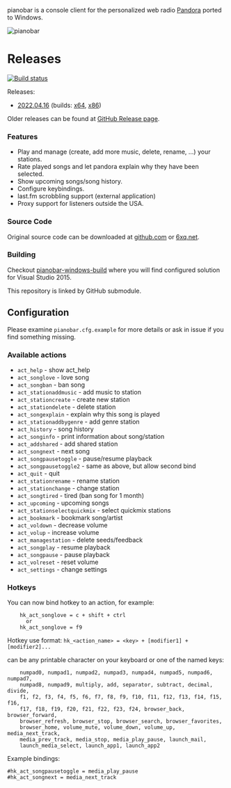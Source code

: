 pianobar is a console client for the personalized web radio [Pandora](http://www.pandora.com) ported to Windows.

![pianobar](https://user-images.githubusercontent.com/1197433/79893843-e7af9180-8404-11ea-993e-90ed37b072c1.png)

# Releases

[![Build status](https://ci.appveyor.com/api/projects/status/6n5qa9bs7aiy8e52?svg=true)](https://ci.appveyor.com/project/thedmd/pianobar-windows)

Releases:
 * [2022.04.16](https://github.com/thedmd/pianobar-windows/releases/tag/2022.10.09) (builds: [x64](https://github.com/thedmd/pianobar-windows/releases/download/2022.10.09/pianobar-2022.10.09-x64.zip), [x86](https://github.com/thedmd/pianobar-windows/releases/download/2022.10.09/pianobar-2022.10.09-x86.zip))

Older releases can be found at [GitHub Release page](https://github.com/thedmd/pianobar-windows/releases).

### Features

* Play and manage (create, add more music, delete, rename, ...) your stations.
* Rate played songs and let pandora explain why they have been selected.
* Show upcoming songs/song history.
* Configure keybindings.
* last.fm scrobbling support (external application)
* Proxy support for listeners outside the USA.

### Source Code

Original source code can be downloaded at [github.com](http://github.com/PromyLOPh/pianobar/)
or [6xq.net](http://6xq.net/projects/pianobar/).

### Building

Checkout [pianobar-windows-build](https://github.com/thedmd/pianobar-windows-build) where
you will find configured solution for Visual Studio 2015.

This repository is linked by GitHub submodule.


## Configuration

Please examine `pianobar.cfg.example` for more details or ask in issue if you find something missing.


### Available actions
 - `act_help` - show act_help
 - `act_songlove` - love song
 - `act_songban` - ban song
 - `act_stationaddmusic` - add music to station
 - `act_stationcreate` - create new station
 - `act_stationdelete` - delete station
 - `act_songexplain` - explain why this song is played
 - `act_stationaddbygenre` - add genre station
 - `act_history` - song history
 - `act_songinfo` - print information about song/station
 - `act_addshared` - add shared station
 - `act_songnext` - next song
 - `act_songpausetoggle` - pause/resume playback
 - `act_songpausetoggle2` - same as above, but allow second bind
 - `act_quit` - quit
 - `act_stationrename` - rename station
 - `act_stationchange` - change station
 - `act_songtired` - tired (ban song for 1 month)
 - `act_upcoming` - upcoming songs
 - `act_stationselectquickmix` - select quickmix stations
 - `act_bookmark` - bookmark song/artist
 - `act_voldown` - decrease volume
 - `act_volup` - increase volume
 - `act_managestation` - delete seeds/feedback
 - `act_songplay` - resume playback
 - `act_songpause` - pause playback
 - `act_volreset` - reset volume
 - `act_settings` - change settings

### Hotkeys

You can now bind hotkey to an action, for example:
```
    hk_act_songlove = c + shift + ctrl
      or
    hk_act_songlove = f9
```

Hotkey use format:
    `hk_<action_name> = <key> + [modifier1] + [modifier2]...`

<key> can be any printable character on your keyboard or one of the
named keys:
```
    numpad0, numpad1, numpad2, numpad3, numpad4, numpad5, numpad6, numpad7,
    numpad8, numpad9, multiply, add, separator, subtract, decimal, divide,
    f1, f2, f3, f4, f5, f6, f7, f8, f9, f10, f11, f12, f13, f14, f15, f16,
    f17, f18, f19, f20, f21, f22, f23, f24, browser_back, browser_forward,
    browser_refresh, browser_stop, browser_search, browser_favorites,
    browser_home, volume_mute, volume_down, volume_up, media_next_track,
    media_prev_track, media_stop, media_play_pause, launch_mail,
    launch_media_select, launch_app1, launch_app2
```
Example bindings:
```
#hk_act_songpausetoggle = media_play_pause
#hk_act_songnext = media_next_track
```
